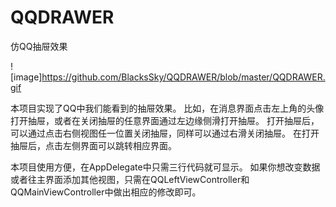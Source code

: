 # QQDRAWER
仿QQ抽屉效果

![image]https://github.com/BlacksSky/QQDRAWER/blob/master/QQDRAWER.gif

本项目实现了QQ中我们能看到的抽屉效果。
比如，在消息界面点击左上角的头像打开抽屉，或者在关闭抽屉的任意界面通过左边缘侧滑打开抽屉。
打开抽屉后，可以通过点击右侧视图任一位置关闭抽屉，同样可以通过右滑关闭抽屉。
在打开抽屉后，点击左侧界面可以跳转相应界面。

本项目使用方便，在AppDelegate中只需三行代码就可显示。
如果你想改变数据或者往主界面添加其他视图，只需在QQLeftViewController和QQMainViewController中做出相应的修改即可。
